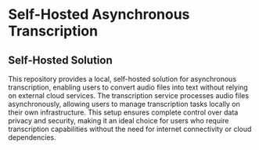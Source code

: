 # Self-Hosted Asynchronous Transcription

## Self-Hosted Solution
This repository provides a local, self-hosted solution for asynchronous transcription, enabling users to convert audio files into text without relying on external cloud services. The transcription service processes audio files asynchronously, allowing users to manage transcription tasks locally on their own infrastructure. This setup ensures complete control over data privacy and security, making it an ideal choice for users who require transcription capabilities without the need for internet connectivity or cloud dependencies.